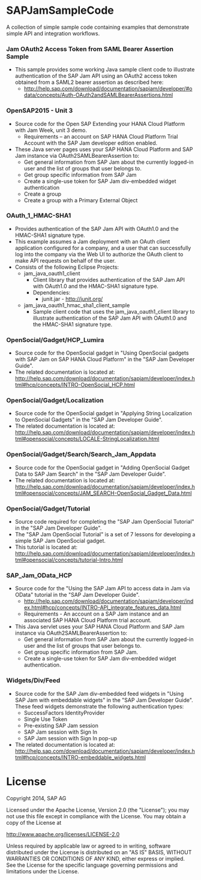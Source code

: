 # SAPJamSampleCode
A collection of simple sample code containing examples that demonstrate simple API and integration workflows.

### Jam OAuth2 Access Token from SAML Bearer Assertion Sample
* This sample provides some working Java sample client code to illustrate authentication of the SAP Jam API using an OAuth2 access token obtained from a SAML2 bearer assertion as described here:
  * http://help.sap.com/download/documentation/sapjam/developer/#odata/concepts/Auth-OAuth2andSAMLBearerAssertions.html

### OpenSAP2015 - Unit 3
* Source code for the Open SAP Extending your HANA Cloud Platform with Jam Week, unit 3 demo.
  * Requirements – an account on SAP HANA Cloud Platform Trial Account with the SAP Jam developer edition enabled.
* These Java server pages uses your SAP HANA Cloud Platform and SAP Jam instance via OAuth2SAMLBearerAssertion to:
  * Get general information from SAP Jam about the currently logged-in user and the list of groups that user belongs to.
  * Get group specific information from SAP Jam
  * Create a single-use token for SAP Jam div-embedded widget authentication
  * Create a group
  * Create a group with a Primary External Object

### OAuth_1_HMAC-SHA1
* Provides authentication of the SAP Jam API with OAuth1.0 and the HMAC-SHA1 signature type.
* This example assumes a Jam deployment with an OAuth client application configured for a company, and a user that can successfully log into the company via the Web UI to authorize the OAuth client to make API requests on behalf of the user.
* Consists of the following Eclipse Projects:
  * jam_java_oauth1_client
    * Client library that provides authentication of the SAP Jam API with OAuth1.0 and the HMAC-SHA1 signature type.
    * Dependencies:
      * junit.jar - http://junit.org/
  * jam_java_oauth1_hmac_sha1_client_sample
     * Sample client code that uses the jam_java_oauth1_client library to illustrate authentication of the SAP Jam API with OAuth1.0 and the HMAC-SHA1 signature type.

### OpenSocial/Gadget/HCP_Lumira
* Source code for the OpenSocial gadget in "Using OpenSocial gadgets with SAP Jam on SAP HANA Cloud Platform" in the "SAP Jam Developer Guide".
* The related documentation is located at: http://help.sap.com/download/documentation/sapjam/developer/index.html#hcp/concepts/INTRO-OpenSocial_HCP.html

### OpenSocial/Gadget/Localization
* Source code for the OpenSocial gadget in "Applying String Localization to OpenSocial Gadgets" in the "SAP Jam Developer Guide".
* The related documentation is located at: http://help.sap.com/download/documentation/sapjam/developer/index.html#opensocial/concepts/LOCALE-StringLocalization.html

### OpenSocial/Gadget/Search/Search_Jam_Appdata
* Source code for the OpenSocial gadget in "Adding OpenSocial Gadget Data to SAP Jam Search" in the "SAP Jam Developer Guide".
* The related documentation is located at: http://help.sap.com/download/documentation/sapjam/developer/index.html#opensocial/concepts/JAM_SEARCH-OpenSocial_Gadget_Data.html

### OpenSocial/Gadget/Tutorial
* Source code required for completing the "SAP Jam OpenSocial Tutorial" in the "SAP Jam Developer Guide".
* The "SAP Jam OpenSocial Tutorial" is a set of 7 lessons for developing a simple SAP Jam OpenSocial gadget.
* This tutorial is located at: http://help.sap.com/download/documentation/sapjam/developer/index.html#opensocial/concepts/tutorial-Intro.html

### SAP_Jam_OData_HCP
* Source code for the "Using the SAP Jam API to access data in Jam via OData" tutorial in the "SAP Jam Developer Guide".
  * http://help.sap.com/download/documentation/sapjam/developer/index.html#hcp/concepts/INTRO-API_integrate_features_data.html
  * Requirements - An account on a SAP Jam instance and an associated SAP HANA Cloud Platform trial account.
* This Java servlet uses your SAP HANA Cloud Platform and SAP Jam instance via OAuth2SAMLBearerAssertion to:
  * Get general information from SAP Jam about the currently logged-in user and the list of groups that user belongs to.
  * Get group specific information from SAP Jam.
  * Create a single-use token for SAP Jam div-embedded widget authentication.


### Widgets/Div/Feed
* Source code for the SAP Jam div-embedded feed widgets in "Using SAP Jam with embeddable widgets" in the "SAP Jam Developer Guide". These feed widgets demonstrate the following authentication types:
  * SuccessFactors IdentityProvider
  * Single Use Token
  * Pre-existing SAP Jam session
  * SAP Jam session with Sign In
  * SAP Jam session with Sign In pop-up
* The related documentation is located at: http://help.sap.com/download/documentation/sapjam/developer/index.html#hcp/concepts/INTRO-embeddable_widgets.html


# License
Copyright 2014, SAP AG

Licensed under the Apache License, Version 2.0 (the "License");
you may not use this file except in compliance with the License.
You may obtain a copy of the License at

   http://www.apache.org/licenses/LICENSE-2.0

Unless required by applicable law or agreed to in writing, software
distributed under the License is distributed on an "AS IS" BASIS,
WITHOUT WARRANTIES OR CONDITIONS OF ANY KIND, either express or implied.
See the License for the specific language governing permissions and
limitations under the License.

